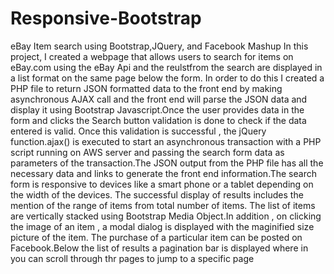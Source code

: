 # Responsive-Bootstrap
eBay Item search using Bootstrap,JQuery, and Facebook Mashup
In this project, I created a webpage that allows users to search for items on eBay.com using the eBay Api and the reulstfrom the search are displayed in a list format on the same page below the form. In order to do this I created a PHP file to return JSON formatted data to the front end by making asynchronous AJAX call and the front end will parse the JSON data and display it using Bootstrap Javascript.Once the user provides data in the form and clicks the Search button validation is done to check if the data entered is valid. Once this validation is successful , the jQuery function.ajax() is executed to start an asynchronous transaction with a PHP script running on AWS server and passing the search form data as parameters of the transaction.The JSON output from the PHP file  has all the necessary data and links to generate the front end information.The search form is responsive to devices like a smart phone or a tablet depending on the width of the devices. The successful display of results includes the mention of the range of items from total number of items. The list of items are vertically stacked using Bootstrap Media Object.In addition , on clicking the image of an item , a modal dialog is displayed with the maginified size picture of the item. The purchase of a particular item can be posted on Facebook.Below the list of results a pagination bar is displayed where in you can scroll through thr pages to jump to a specific page
